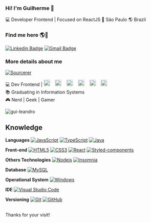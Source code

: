 ### Hi! I'm Guilherme 👋

💻 Developer Frontend | Focused on ReactJS 🏡 São Paulo 🌎 Brazil

### Find me here 🌎💬

[![Linkedin Badge](https://img.shields.io/badge/-LinkedIn-blue?style=flat-square&logo=Linkedin&logoColor=white&link=https://www.linkedin.com/in/guirdy1/)](https://www.linkedin.com/in/guirdy1/)
[![Gmail Badge](https://img.shields.io/badge/-Gmail-c14438?style=flat-square&logo=Gmail&logoColor=white&link=mailto:guilherme.gl1997@gmail.com)](mailto:guilherme.gl1997@gmail.com)


### More details about me

[![Sourcerer](https://img.shields.io/badge/Sourcerer-Perfil-brightgreen)](https://sourcerer.io/gui-leandro)

💻 Dev Frontend | <img alt="JavaScript" title="JavaScript" src="https://user-images.githubusercontent.com/1680157/87443764-4af82c80-c5cc-11ea-82c2-c368ee12cf6d.png" height="20">&nbsp;&nbsp;&nbsp;&nbsp;<img alt="CSS" title="CSS" src="https://user-images.githubusercontent.com/1680157/87443759-4a5f9600-c5cc-11ea-8ae0-715433c1f781.png" height="20">&nbsp;&nbsp;&nbsp;&nbsp;<img alt="HTML" title="HTML" src="https://user-images.githubusercontent.com/1680157/87443762-4af82c80-c5cc-11ea-85cf-57be0e83c169.png" height="20">&nbsp;&nbsp;&nbsp;&nbsp;<img alt=" title=" title="Node.js" src="https://user-images.githubusercontent.com/1680157/87443758-4a5f9600-c5cc-11ea-8f63-92e126a1145b.png" height="20">&nbsp;&nbsp;&nbsp;&nbsp;<img alt="VS Code" title="VS Code" src="https://user-images.githubusercontent.com/1680157/87443751-492e6900-c5cc-11ea-9854-f82d4d921133.png" height="20">&nbsp;&nbsp;&nbsp;&nbsp;<img alt="Git" title="Git" src="https://user-images.githubusercontent.com/1680157/87443755-49c6ff80-c5cc-11ea-954a-579f7c72873a.png" height="20">&nbsp;&nbsp;&nbsp;&nbsp;<br>
📚 Graduating in Information Systems<br>
🎮 Nerd | Geek | Gamer<br>

<img src="https://github-readme-stats.vercel.app/api?username=gui-leandro&show_icons=true" alt="gui-leandro" />

## Knowledge

**Languages**
[![JavaScript](https://img.shields.io/badge/-JavaScript-black?style=flat-square&logo=javascript&link=https://github.com/gui-leandro/)](https://github.com/gui-leandro/)
[![TypeScript](https://img.shields.io/badge/-TypeScript-007ACC?style=flat-square&logo=typescript&link=https://github.com/gui-leandro/)](https://github.com/gui-leandro/)
[![Java](https://img.shields.io/badge/-Java-ff0000?style=flat-square&logo=Java&link=https://github.com/gui-leandro/)](https://github.com/gui-leandro/)

**Front-end**
[![HTML5](https://img.shields.io/badge/-HTML5-E34F26?style=flat-square&logo=html5&logoColor=white&link=https://github.com/gui-leandro/)](https://github.com/gui-leandro/)
[![CSS3](https://img.shields.io/badge/-CSS3-1572B6?style=flat-square&logo=css3&link=https://github.com/gui-leandro/)](https://github.com/gui-leandro/)
[![React](https://img.shields.io/badge/-React-black?style=flat-square&logo=react&link=https://github.com/gui-leandro/)](https://github.com/gui-leandro/)
[![Styled-components](https://img.shields.io/badge/-Styled%20Components-pink?style=flat-square&logo=styled-components)](https://github.com/gui-leandro/)

**Others Technologies**
[![Nodejs](https://img.shields.io/badge/-Nodejs-black?style=flat-square&logo=Node.js&link=https://github.com/gui-leandro/)](https://github.com/gui-leandro/)
[![Insomnia](https://img.shields.io/badge/-Insomnia-5849BE?style=flat-square&logo=Insomnia&link=https://github.com/gui-leandro/)](https://github.com/gui-leandro/)

**Database**
[![MySQL](https://img.shields.io/badge/-MySQL-a0c4db?style=flat-square&logo=mysql&link=https://github.com/gui-leandro/)](https://github.com/gui-leandro/)

**Operational System**
[![Windows](https://img.shields.io/badge/-Windows-0078D6?style=flat-square&logo=Windows&link=https://github.com/gui-leandro/)](https://github.com/gui-leandro/)

**IDE**
[![Visual Studio Code](https://img.shields.io/badge/-Visual%20Studio%20Code-007ACC?style=flat-square&logo=VisualStudioCode&link=https://github.com/gui-leandro/)](https://github.com/gui-leandro/)

**Versioning**
[![Git](https://img.shields.io/badge/-Git-black?style=flat-square&logo=git&link=https://github.com/gui-leandro/)](https://github.com/gui-leandro/)
[![GitHub](https://img.shields.io/badge/-GitHub-181717?style=flat-square&logo=github&link=https://github.com/gui-leandro/)](https://github.com/gui-leandro/)

<br/>
Thanks for your visit!
</samp>
